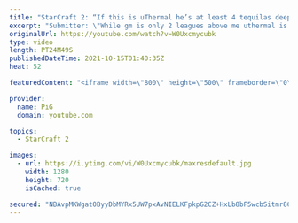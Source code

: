 ```yaml
---
title: "StarCraft 2: “If this is uThermal he’s at least 4 tequilas deep” | Smurf Detective #7"
excerpt: "Submitter: \"While gm is only 2 leagues above me uthermal is 3000 mmr above me if this is him. That said, for being pretty intoxicated I think I held my own well. forgetting glaves was rough though.\"  🔥New Community Submission Series: SMURF DETECTIVE! So you think you have faced a Smurf. Send in your"
originalUrl: https://youtube.com/watch?v=W0Uxcmycubk
type: video
length: PT24M49S
publishedDateTime: 2021-10-15T01:40:35Z
heat: 52

featuredContent: "<iframe width=\"800\" height=\"500\" frameborder=\"0\" src=\"https://www.youtube.com/embed/W0Uxcmycubk\" allow=\"accelerometer; autoplay; encrypted-media; gyroscope; picture-in-picture\" allowfullscreen></iframe>"

provider:
  name: PiG
  domain: youtube.com

topics:
  - StarCraft 2

images:
  - url: https://i.ytimg.com/vi/W0Uxcmycubk/maxresdefault.jpg
    width: 1280
    height: 720
    isCached: true

secured: "NBAvpMKWgat0ByyDbMYRx5UW7pxAvNIELKFpkpG2CZ+HxLb8bF5wcbSitmr86u4lw4RRcGnHnYspP3ddDljU2MyfOaSq7wRmogMiI3PSDRZi1KtOp6mFqNzyNABpuH9yM+MNaFAbOWnWLRjOXuPIMs4IbMo/VQ0fpXOpf5y7MLRe7R9IElyuW9pOSPccFENDlBFY7dPiNYECJRhCPv/ZoAynsNsxZn7WPP8st7Ki4p3zU27mBm3+UrrQkTAZ213ho65zBxuBeDdDHMggnCC5MzOOobnQKSx9252mu5EXFepDd/elBZ/09Abz+m2fD+4DvPGyJbN9KjNJZ2oPVKnlu60+yrqySmGefxIaCNg5w6YyZXx55osmmRc2f7Tj6Aph1ULrhTM/FycaGL+o0McStkcFtRhhQlWSz0v4oEqD8Xk=;0DySavPT8d/8BCVT8a3RiQ=="
---
```


